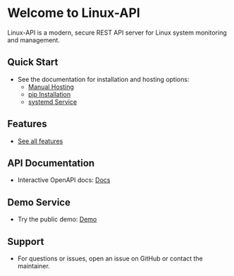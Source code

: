 # Welcome to Linux-API

Linux-API is a modern, secure REST API server for Linux system monitoring and management.

## Quick Start
- See the documentation for installation and hosting options:
  - [Manual Hosting](https://github.com/Ivole32/Linux-API/wiki/Manual-Hosting)
  - [pip Installation](https://github.com/Ivole32/Linux-API/wiki/pip-Hosting)
  - [systemd Service](https://github.com/Ivole32/Linux-API/wiki/Systemd-Hosting)

## Features
- [See all features](https://github.com/Ivole32/Linux-API/wiki/Features)

## API Documentation
- Interactive OpenAPI docs: [Docs](http://67.207.74.82/docs#)

## Demo Service
- Try the public demo: [Demo](http://67.207.74.82/docs)

## Support
- For questions or issues, open an issue on GitHub or contact the maintainer.